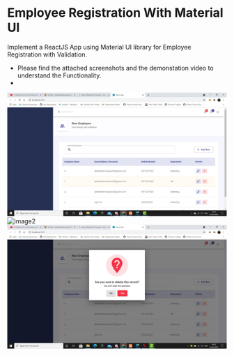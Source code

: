 # Employee Registration With Material UI 
Implement a ReactJS App using Material UI library for Employee Registration with Validation.

- Please find the attached screenshots and the demonstation video to understand the Functionality.
- 
![image1](./1.jpg)
![image2](/.2.jpg)
![image3](./3.jpg)

